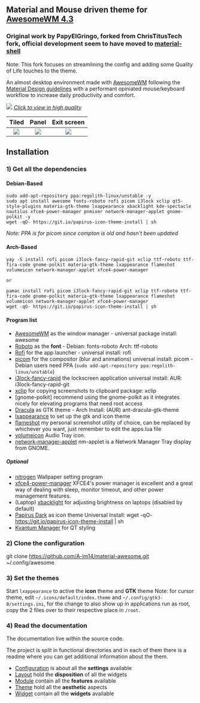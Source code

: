 ## Material and Mouse driven theme for [AwesomeWM 4.3](https://awesomewm.org/)
### Original work by PapyElGringo, forked from ChrisTitusTech fork, official development seem to have moved to [material-shell](https://github.com/PapyElGringo/material-shell)

Note: This fork focuses on streamlining the config and adding some Quality of Life touches to the theme.

An almost desktop environment made with [AwesomeWM](https://awesomewm.org/) following the [Material Design guidelines](https://material.io) with a performant opiniated mouse/keyboard workflow to increase daily productivity and comfort.

[![](./theme/PapyElGringo-theme/demo.gif?raw=true)](https://www.reddit.com/r/unixporn/comments/anp51q/awesome_material_awesome_workflow/)
*[Click to view in high quality](https://www.reddit.com/r/unixporn/comments/anp51q/awesome_material_awesome_workflow/)*

| Tiled         | Panel         | Exit screen   |
|:-------------:|:-------------:|:-------------:|
|![](https://i.imgur.com/fELCtep.png)|![](https://i.imgur.com/7IthpQS.png)|![](https://i.imgur.com/rcKOLYQ.png)|

## Installation

### 1) Get all the dependencies

#### Debian-Based

```
sudo add-apt-repository ppa:regolith-linux/unstable -y
sudo apt install awesome fonts-roboto rofi picom i3lock xclip qt5-style-plugins materia-gtk-theme lxappearance xbacklight kde-spectacle nautilus xfce4-power-manager pnmixer network-manager-applet gnome-polkit -y
wget -qO- https://git.io/papirus-icon-theme-install | sh
```

*Note: PPA is for picom since compton is old and hasn't been updated*

#### Arch-Based

```
yay -S install rofi picom i3lock-fancy-rapid-git xclip ttf-roboto ttf-fira-code gnome-polkit materia-gtk-theme lxappearance flameshot volumeicon network-manager-applet xfce4-power-manager 

or

pamac install rofi picom i3lock-fancy-rapid-git xclip ttf-roboto ttf-fira-code gnome-polkit materia-gtk-theme lxappearance flameshot volumeicon network-manager-applet xfce4-power-manager 
wget -qO- https://git.io/papirus-icon-theme-install | sh

```

#### Program list

- [AwesomeWM](https://awesomewm.org/) as the window manager - universal package install: awesome
- [Roboto](https://fonts.google.com/specimen/Roboto) as the **font** - Debian: fonts-roboto Arch: ttf-roboto
- [Rofi](https://github.com/DaveDavenport/rofi) for the app launcher - universal install: rofi
- [picom](https://github.com/yshui/picom) for the compositor (blur and animations) universal install: picom - Debian users need PPA (`sudo add-apt-repository ppa:regolith-linux/unstable`)
- [i3lock-fancy-rapid](https://github.com/meskarune/i3lock-fancy-rapid) the lockscreen application universal install: AUR: i3lock-fancy-rapid-git
- [xclip](https://github.com/astrand/xclip) for copying screenshots to clipboard package: xclip
- [gnome-polkit] recommend using the gnome-polkit as it integrates nicely for elevating programs that need root access
- [Dracula](https://github.com/dracula/gtk) as GTK theme - Arch Install: (AUR) ant-dracula-gtk-theme
- [lxappearance](https://sourceforge.net/projects/lxde/files/LXAppearance/) to set up the gtk and icon theme
- [flameshot](https://flameshot.js.org/#/) my personal screenshot utility of choice, can be replaced by whichever you want, just remember to edit the apps.lua file
- [volumeicon](https://github.com/Maato/volumeicon) Audio Tray icon. 
- [network-manager-applet](https://gitlab.gnome.org/GNOME/network-manager-applet) nm-applet is a Network Manager Tray display from GNOME.

##### Optional
- [nitrogen](https://github.com/l3ib/nitrogen) Wallpaper setting program
- [xfce4-power-manager](https://docs.xfce.org/xfce/xfce4-power-manager/start) XFCE4's power manager is excellent and a great way of dealing with sleep, monitor timeout, and other power management features.
- (Laptop) [xbacklight](https://www.x.org/archive/X11R7.5/doc/man/man1/xbacklight.1.html) for adjusting brightness on laptops (disabled by default)
- [Papirus Dark](https://github.com/PapirusDevelopmentTeam/papirus-icon-theme) as icon theme Universal Install: wget -qO- https://git.io/papirus-icon-theme-install | sh
- [Kvantum Manager](https://github.com/tsujan/Kvantum/tree/master/Kvantum) for QT styling

### 2) Clone the configuration

git clone https://github.com/A-lm14/material-awesome.git ~/.config/awesome 

### 3) Set the themes
Start `lxappearance` to active the **icon** theme and **GTK** theme
Note: for cursor theme, edit `~/.icons/default/index.theme` and `~/.config/gtk3-0/settings.ini`, for the change to also show up in applications run as root, copy the 2 files over to their respective place in `/root`.

### 4) Read the documentation

The documentation live within the source code.

The project is split in functional directories and in each of them there is a readme where you can get additional information about the them.

* [Configuration](./configuration) is about all the **settings** available
* [Layout](./layout) hold the **disposition** of all the widgets
* [Module](./module) contain all the **features** available
* [Theme](./theme) hold all the **aesthetic** aspects
* [Widget](./widget) contain all the **widgets** available
